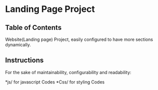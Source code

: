 # Landing Page Project

## Table of Contents

Website(Landing page) Project, easily configured to have more sections dynamically.


## Instructions

For the sake of maintainability, configurability and readability:

*js/ for javascript Codes
*Css/ for styling Codes


